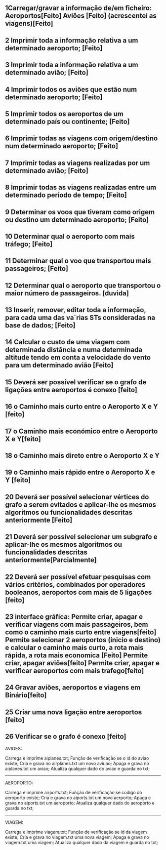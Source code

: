 1Carregar/gravar a informação de/em ficheiro:
	Aeroportos[Feito]
	Aviões	[Feito]
	(acrescentei as viagens)[Feito]
--------------------
2 Imprimir toda	a informação relativa a um determinado aeroporto; [Feito]
--------------------
3 Imprimir toda	a informação relativa a	um determinado avião; [Feito]
--------------------
4 Imprimir todos os aviões que estão num determinado aeroporto; [Feito]
--------------------
5 Imprimir todos os aeroportos de um determinado país ou continente; [Feito]
--------------------
6 Imprimir todas as viagens com origem/destino num determinado aeroporto; [Feito]
--------------------
7 Imprimir todas as viagens realizadas por um determinado avião; [Feito]
--------------------
8 Imprimir todas as viagens realizadas entre um	determinado período de tempo; [Feito]
--------------------
9 Determinar os	voos que tiveram como origem ou destino	um determinado aeroporto; [Feito]
--------------------
10 Determinar qual o aeroporto com mais tráfego; [Feito]
--------------------
11 Determinar qual o voo que transportou mais passageiros; [Feito]
--------------------
12 Determinar qual o aeroporto que transportou o maior número de passageiros. [duvida]	
--------------------
13 Inserir, remover, editar toda a informação, para cada uma das va´rias STs consideradas na base de dados; [Feito]
--------------------
14 Calcular o custo de uma viagem com determinada distância e numa determinada altitude tendo em conta a velocidade do vento para um determinado avião [Feito]
--------------------
15 Deverá ser possível verificar se o grafo de	ligações entre aeroportos é conexo [feito]
--------------------
16 o Caminho mais curto	entre o	Aeroporto X e Y	[feito]
--------------------
17 o Caminho mais económico entre o Aeroporto X	e Y[feito]
--------------------
18 o Caminho mais direto entre o Aeroporto X e Y 
--------------------
19 o Caminho mais rápido entre o Aeroporto X e Y [feito]
--------------------
20 Deverá ser possível selecionar vértices do grafo a serem evitados e aplicar-lhe os mesmos algoritmos	ou funcionalidades descritas anteriormente [Feito]
--------------------
21 Deverá ser possível selecionar um subgrafo e	aplicar-lhe os mesmos algoritmos ou funcionalidades descritas	anteriormente[Parcialmente]
--------------------
22 Deverá ser possível efetuar pesquisas com vários critérios, combinados por operadores booleanos, aeroportos com mais de 5 ligações [feito]
--------------------
23 interface gráfica:
	Permite criar, apagar e verificar viagens com mais passageiros, bem como o caminho mais curto entre viagens[feito]
	Permite selecionar 2 aeroportos (inicio e destino) e calcular o caminho mais curto, a rota mais rápida, a rota mais economica [Feito]
	Permite criar, apagar aviões[feito]
	Permite criar, apagar e verificar aeroportos com mais trafego[feito]
--------------------
24 Gravar aviões, aeroportos e viagens em Binário[feito]
--------------------
25 Criar uma nova ligação entre aeroportos [feito]
--------------------
26 Verificar se o grafo é conexo [feito]
--------------------
AVIOES:

Carrega e imprime aiplanes.txt;
Função de verificação se o id do aviao existe;
Cria e grava no airplanes.txt um novo aviuao;
Apaga e grava no aiplanes.txt um aviao;
Atualiza qualquer dado do aviao e guarda no txt;

--------------------
AEROPORTO:

Carrega e imprime airports.txt;
Função de verificação se codigo do aeroporto existe;
Cria e grava no aiports.txt um novo aerporto;
Apaga e grava no aiports.txt um aeroporto; 
Atualiza qualquer dado do aeroporto e guarda no txt;


--------------------
VIAGEM:

Carrega e imprime viagem.txt;
Função de verificação se id da viagem existe;
Cria e grava no viagem.txt uma nova viagem;
Apaga e grava no viagem.txt uma viagem; 
Atualiza qualquer dado da viagem e guarda no txt;


